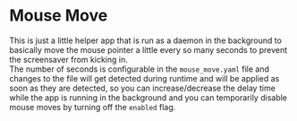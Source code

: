 # Mouse Move

This is just a little helper app that is run as a daemon in the background to basically move the mouse pointer a little every so many seconds to prevent the screensaver from kicking in.  
The number of seconds is configurable in the `mouse_move.yaml` file and changes to the file will get detected during runtime and will be applied as soon as they are detected, so you can increase/decrease the delay time while the app is running in the background and you can temporarily disable mouse moves by turning off the `enabled` flag.  
